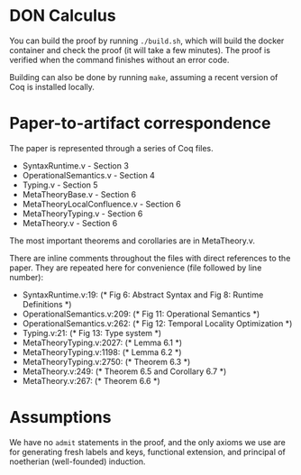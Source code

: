 # DON Calculus

You can build the proof by running `./build.sh`, which will build the docker
container and check the proof (it will take a few minutes). The proof is
verified when the command finishes without an error code.

Building can also be done by running `make`, assuming a recent version of Coq
is installed locally.

# Paper-to-artifact correspondence

The paper is represented through a series of Coq files.

- SyntaxRuntime.v - Section 3
- OperationalSemantics.v - Section 4
- Typing.v - Section 5
- MetaTheoryBase.v - Section 6
- MetaTheoryLocalConfluence.v - Section 6
- MetaTheoryTyping.v - Section 6
- MetaTheory.v - Section 6

The most important theorems and corollaries are in MetaTheory.v.

There are inline comments throughout the files with direct references to the paper. They
are repeated here for convenience (file followed by line number):

- SyntaxRuntime.v:19:         (* Fig 6: Abstract Syntax and Fig 8: Runtime Definitions *)
- OperationalSemantics.v:209: (* Fig 11: Operational Semantics *)
- OperationalSemantics.v:262: (* Fig 12: Temporal Locality Optimization *)
- Typing.v:21:                (* Fig 13: Type system *)
- MetaTheoryTyping.v:2027:    (* Lemma 6.1 *)
- MetaTheoryTyping.v:1198:    (* Lemma 6.2 *)
- MetaTheoryTyping.v:2750:    (* Theorem 6.3 *)
- MetaTheory.v:249:           (* Theorem 6.5 and Corollary 6.7 *)
- MetaTheory.v:267:           (* Theorem 6.6 *)

# Assumptions

We have no `admit` statements in the proof, and the only axioms we use are for
generating fresh labels and keys, functional extension, and principal of
noetherian (well-founded) induction.
